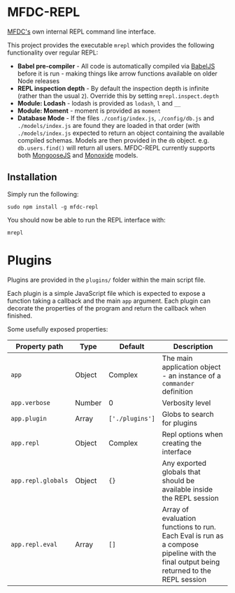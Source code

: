 MFDC-REPL
=========
[MFDC's](http://mfdc.biz) own internal REPL command line interface.


This project provides the executable `mrepl` which provides the following functionality over regular REPL:

* **Babel pre-compiler** - All code is automatically compiled via [BabelJS](http://babeljs.io) before it is run - making things like arrow functions available on older Node releases
* **REPL inspection depth** - By default the inspection depth is infinite (rather than the usual `2`). Override this by setting `mrepl.inspect.depth`
* **Module: Lodash** - lodash is provided as `lodash`, `l` and `__`
* **Module: Moment** - moment is provided as `moment`
* **Database Mode** - If the files `./config/index.js`, `./config/db.js` and `./models/index.js` are found they are loaded in that order (with `./models/index.js` expected to return an object containing the available compiled schemas. Models are then provided in the `db` object. e.g. `db.users.find()` will return all users. MFDC-REPL currently supports both [MongooseJS](http://mongoosejs.com) and [Monoxide](https://github.com/hash-bang/Monoxide) models.


Installation
------------
Simply run the following:

	sudo npm install -g mfdc-repl

You should now be able to run the REPL interface with:

	mrepl


Plugins
=======
Plugins are provided in the `plugins/` folder within the main script file.

Each plugin is a simple JavaScript file which is expected to expose a function taking a callback and the main `app` argument. Each plugin can decorate the properties of the program and return the callback when finished.


Some usefully exposed properties:

| Property path      | Type   | Default         | Description                                                           |
|--------------------|--------|-----------------|-----------------------------------------------------------------------|
| `app`              | Object | Complex         | The main application object - an instance of a `commander` definition |
| `app.verbose`      | Number | 0               | Verbosity level                                                       |
| `app.plugin`       | Array  | `['./plugins']` | Globs to search for plugins                                           |
| `app.repl`         | Object | Complex         | Repl options when creating the interface                              |
| `app.repl.globals` | Object | `{}`            | Any exported globals that should be available inside the REPL session |
| `app.repl.eval`    | Array  | `[]`            | Array of evaluation functions to run. Each Eval is run as a compose pipeline with the final output being returned to the REPL session |
